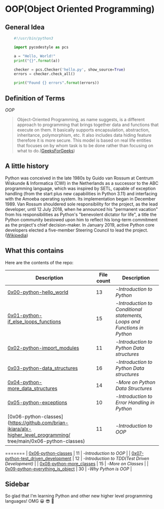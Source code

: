 # OOP(Object Oriented Programming)

## General Idea

```python
	#!/usr/bin/python3

	import pycodestyle as pcs

	a = "Hello, World!"
	print("{}".format(a))

	checker = pcs.Checker('hello.py', show_source=True)
	errors = checker.check_all()

	print("Found {} errors".format(errors))
```

## Definition of Terms

_OOP_

> Object-Oriented Programming, as name suggests, is a different approach to programming that brings together data and functions that execute on them. It basically supports encapsulation, abstraction, inheritance, polymorphism, etc. It also includes data hiding feature therefore it is more secure. This model is based on real life entities that focuses on by whom task is to be done rather than focusing on what to do.([GeeksForGeeks](https://www.geeksforgeeks.org/difference-between-structured-programming-and-object-oriented-programming/))

## A little history

Python was conceived in the late 1980s by Guido van Rossum at Centrum Wiskunde & Informatica (CWI) in the Netherlands as a successor to the ABC programming language, which was inspired by SETL, capable of exception handling (from the start plus new capabilities in Python 3.11) and interfacing with the Amoeba operating system. Its implementation began in December 1989. Van Rossum shouldered sole responsibility for the project, as the lead developer, until 12 July 2018, when he announced his "permanent vacation" from his responsibilities as Python's "benevolent dictator for life", a title the Python community bestowed upon him to reflect his long-term commitment as the project's chief decision-maker. In January 2019, active Python core developers elected a five-member Steering Council to lead the project.([Wikipedia](https://en.wikipedia.org/wiki/Python_(programming_language)))

## What this contains

Here are the contents of the repo:

| Description | File count | Description |
| -- | -- | -- |
| [0x00-python-hello_world](https://github.com/brian-ikiara/alx-higher_level_programming/tree/main/0x00-python-hello_world) | 13 | -*Introduction to Python* |
| [0x01-python-if_else_loops_functions](https://github.com/brian-ikiara/alx-higher_level_programming/tree/main/0x01-python-if_else_loops_functions) | 15 | -*Introduction to Conditional statements, Loops and Functions in Python* |
| [0x02-python-import_modules](https://github.com/brian-ikiara/alx-higher_level_programming/tree/main/0x02-python-import_modules) | 11 | -*Introduction to Python Data structures* |
| [0x03-python-data_structures](https://github.com/brian-ikiara/alx-higher_level_programming/tree/main/0x03-python-data_structures) | 16 | -*Introduction to Python Data structures* |
| [0x04-python-more_data_structures](https://github.com/brian-ikiara/alx-higher_level_programming/tree/main/0x04-python-more_data_structures) | 14 | -*More on Python Data Structures* |
| [0x05-python-exceptions](https://github.com/brian-ikiara/alx-higher_level_programming/tree/main/0x05-python-exceptions) | 10 | -*Introduction to Error Handling in Python* |
| [0x06-python-classes](https://github.com/brian-ikiara/alx-higher_level_programming/    tree/main/0x06-python-classes) | 11 | -*Introduction to OOP* |
=======
| [0x06-python-classes](https://github.com/brian-ikiara/alx-higher_level_programming/tree/main/0x06-python-classes) | 11 | -*Introduction to OOP* |
| [0x07-python-test_driven_development](https://github.com/brian-ikiara/alx-higher_level_programming/tree/main/0x07-python-test_driven_development) | 12 | -*Introduction to TDD(Test Driven Development)* |
| [0x08-python-more_classes](https://github.com/brian-ikiara/alx-higher_level_programming/tree/main/0x08-python-more_classes) | 15 | -*More on Classes* |
| [0x09-python-everything_is_object](https://github.com/brian-ikiara/alx-higher_level_programming/tree/main/0x09-python-everything_is_object) | 30 | -*Why Python is OOP* |

## Sidebar

So glad that I'm learning Python and other new higher level programming languages! OMG :grinning: :sunglasses: :tada:
